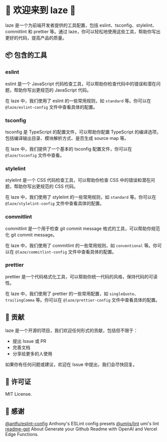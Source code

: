 # 🌈 欢迎来到 laze 🌈

laze 是一个为前端开发者提供的工具配置，包括 eslint、tsconfig、stylelint、commitlint 和 prettier 等。通过 laze，你可以轻松地使用这些工具，帮助你写出更好的代码，提高产品的质量。

## 📦 包含的工具

### eslint

eslint 是一个 JavaScript 代码检查工具，可以帮助你检查代码中的错误和潜在问题，帮助你写出更规范的 JavaScript 代码。

在 laze 中，我们使用了 eslint 的一些常用规则，如 `standard` 等。你可以在 `@laze/eslint-config` 文件中查看具体的配置。

### tsconfig

tsconfig 是 TypeScript 的配置文件，可以帮助你配置 TypeScript 的编译选项，包括编译输出目录、模块解析方式、是否生成 source map 等。

在 laze 中，我们提供了一个基本的 tsconfig 配置文件，你可以在 `@laze/tsconfig` 文件中查看。

### stylelint

stylelint 是一个 CSS 代码检查工具，可以帮助你检查 CSS 中的错误和潜在问题，帮助你写出更规范的 CSS 代码。

在 laze 中，我们使用了 stylelint 的一些常用规则，如 `standard` 等。你可以在 `@laze/stylelint-config` 文件中查看具体的配置。

### commitlint

commitlint 是一个用于检查 git commit message 格式的工具，可以帮助你规范化 git commit message。

在 laze 中，我们使用了 commitlint 的一些常用规则，如 `conventional` 等。你可以在 `@laze/commitlint-config` 文件中查看具体的配置。

### prettier

prettier 是一个代码格式化工具，可以帮助你统一代码的风格，保持代码的可读性。

在 laze 中，我们使用了 prettier 的一些常用配置，如 `singleQuote`、`trailingComma` 等。你可以在 `@laze/prettier-config` 文件中查看具体的配置。

## 🤝 贡献

laze 是一个开源的项目，我们欢迎任何形式的贡献，包括但不限于：

- 提出 Issue 或 PR
- 完善文档
- 分享给更多的人使用

如果你有任何问题或建议，欢迎在 Issue 中提出，我们会尽快回复。

## 📄 许可证

MIT License.

## 🙏 感谢

[@antfu/eslint-config](https://github.com/antfu/eslint-config) Anthony's ESLint config presets
[@umijs/lint](https://github.com/umijs/umi) umi's lint
[readme-gpt](https://github.com/ycjcl868/readme-gpt) About Generate your Github Readme with OpenAI and Vercel Edge Functions.
